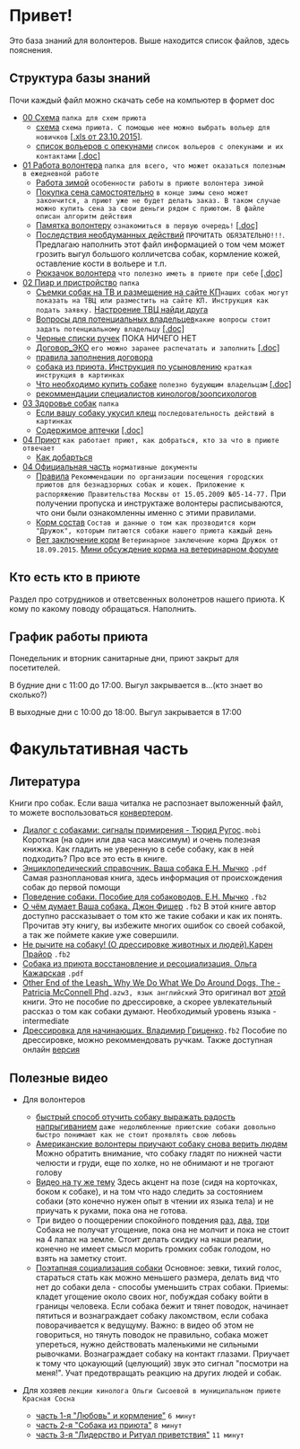 Привет!
============
Это база знаний для волонтеров.
Выше находится список файлов, здесь пояснения.

Структура базы знаний
--------
Почи каждый файл можно скачать себе на компьютер в формет doc
* [00 Схема](https://github.com/dogbir/vol/tree/master/00%20Схема) `папка для схем приюта`
  * [схема](https://github.com/dogbir/vol/blob/master/00%20Схема/схема.png) `схема приюта. С помощью нее можно выбрать вольер для новичков` [[.xls от 23.10.2015]](https://yandex.ru).
  * [список вольеров c опекунами](https://github.com/dogbir/vol/blob/master/00%20Схема/список%20вольеров%20c%20опекунами.md) `список вольеров с опекунами и их контактами` [[.doc]](https://yandex.ru)
* [01 Работа волонтера](https://github.com/dogbir/vol/tree/master/01%20Работа%20волонтера) `папка для всего, что может оказаться полезным в ежедневной работе`
  * [Работа зимой](https://github.com/dogbir/vol/blob/master/01%20Работа%20волонтера/Работа%20зимой.md) `особенности работы в приюте волонтера зимой`
  * [Покупка сена самостоятельно](https://github.com/dogbir/vol/blob/master/01%20Работа%20волонтера/Покупка%20сена%20самостоятельно.md) `в конце зимы сено может закончится, а приют уже не будет делать заказ. В таком случае можно купить сена за свои деньги рядом с приютом. В файле описан алгоритм действия`
  * [Памятка волонтеру](https://github.com/dogbir/vol/blob/master/01%20Работа%20волонтера/Памятка%20волонтеру.md) `ознакомиться в первую очередь!` [[.doc]](https://yadi.sk/i/qCaRDVogmVbaU)
  * [Последствия необдуманных действий]() `ПРОЧИТАТЬ ОБЯЗАТЕЛЬНО!!!`. Предлагаю наполнить этот файл информацией о том чем может грозить выгул большого колличетсва собак, кормление кожей, оставление кости в вольере и т.п.
  * [Рюкзачок волонтера](https://github.com/dogbir/vol/blob/master/01%20Работа%20волонтера/Рюкзачок%20волонтера.md) `что полезно иметь в приюте при себе` [[.doc]](https://yadi.sk/i/eUppNNPamWANn)
* [02 Пиар и пристройство](https://github.com/dogbir/vol/tree/master/02%20Пиар%20и%20пристройство) `папка`
  * [Cъемки собак на ТВ и размещение на сайте КП](https://github.com/dogbir/vol/blob/master/02%20Пиар%20и%20пристройство/Cъемки%20собак%20на%20ТВ%20и%20размещение%20на%20сайте%20КП.md)`наших собак могут показать на ТВЦ или разместить на сайте КП. Инструкция как подать заявку.` [Настроение ТВЦ найди друга](http://nastroenie.tv/menu/36)
  * [Вопросы для потенциальных владельцев](https://github.com/dogbir/vol/blob/master/02%20Пиар%20и%20пристройство/вопросы%20для%20владельца.md)`какие вопросы стоит задать потенциальному владельцу` [[.doc]](https://yadi.sk/i/ekDuUKMOmVbfi)
  * [Черные списки ручек]() ПОКА НИЧЕГО НЕТ
  * [Договор_ЭКО](https://github.com/dogbir/vol/blob/master/02%20Пиар%20и%20пристройство/Договор_ЭКО.png) `его можно заранее распечатать и заполнить` [[.doc]](https://yadi.sk/i/CH0c3xnamVbZs)
  * [правила заполнения договора](https://github.com/dogbir/vol/blob/master/02%20Пиар%20и%20пристройство/правила%20заполнения%20договора.md)
  * [собака из приюта. Инструкция по усыновлению](https://github.com/dogbir/vol/blob/master/02%20Пиар%20и%20пристройство/собака%20из%20приюта.%20Инструкция%20по%20усыновлению.png) `краткая инструкция в картинках`
  * [Что необходимо купить собаке](https://github.com/dogbir/vol/blob/master/02%20Пиар%20и%20пристройство/Что%20необходимо%20купить%20собаке.md) `полезно будующим владельцам` [[.doc]](https://yadi.sk/i/sMoeaZyOmVbdr)
  * [рекоммендации специалистов кинологов/зоопсихологов]()
* [03 Здоровье собак](https://github.com/dogbir/vol/tree/master/Здоровье%20собак) `папка`
  * [Если вашу собаку укусил клещ](https://github.com/dogbir/vol/blob/master/Здоровье%20собак/Если%20вашу%20собаку%20укусил%20клещ.png) `последовательность действий в картинках`
  * [Содержимое аптечки](https://github.com/dogbir/vol/blob/master/03%20Здоровье%20собак/Содержимое%20аптечки.md) [[.doc]](https://yadi.sk/i/beR2zIeymWALD)
* [04 Приют](https://github.com/dogbir/vol/tree/master/04%20ОПриют) `как работает приют, как добраться, кто за что в приюте отвечает`
  * [Как добарться](https://github.com/dogbir/vol/blob/master/04%20ОПриют/Как%20добраться.md)
* [04 Официальная часть](https://github.com/dogbir/vol/tree/master/04%20Официальная%20часть) `нормативные документы`
  * [Правила](https://github.com/dogbir/vol/blob/master/04%20Официальная%20часть/Правила.png) `Рекоммендации по организации посещения городских приютов для безнадзорных собак и кошек. Приложение к распоряжению Правительства Москвы от 15.05.2009 №05-14-77.` При получении пропуска и инструктаже волонтеры расписываются, что они были ознакомленны именно с этими правилами.
  * [Корм состав]() `Состав и данные о том как прозводится корм "Дружок", которым питаются собаки нашего приюта каждый день`
  * [Вет заключение корм](https://github.com/dogbir/vol/blob/master/04%20Официальная%20часть/Вет%20заключение%20корм.jpg) `Ветеринарное заключение корма Дружок от 18.09.2015`. [Мини обсуждение корма на ветеринарном форуме](http://www.vetmedicus.ru/forum5/topic13594.php)


Кто есть кто в приюте
--------
Раздел про сотрудников и ответсвенных волонетров нашего приюта.
К кому по какому поводу обращаться.
Наполнить.

График работы приюта
--------
Понедельник и вторник санитарные дни, приют закрыт для посетителей.

В будние дни с 11:00 до 17:00. Выгул закрывается в...(кто знает во сколько?)

В выходные дни с 10:00 до 18:00. Выгул закрывается в 17:00

Факультативная часть
============
Литература
--------
Книги про собак.
Если ваша читалка не распознает выложенный файл, то можете воспользоваться [конвертером](http://ebook.online-convert.com/ru).
* [Диалог с собаками: сигналы примирения - Тюрид Ругос](https://yadi.sk/d/renfMcFDmVY6B)`.mobi` Короткая (на один или два часа максимум) и очень полезная книжка. Как гладить не уверенную в себе собаку, как в ней подходить? Про все это есть в книге.
* [Энциклопедический справочник. Ваша собака E.H. Мычко](https://yadi.sk/i/Chl-CidqmVk9h) `.pdf` Cамая разноплановая книга, здесь информация от происхождения собак до первой помощи
* [Поведение собаки. Пособие для собаководов. E.H. Мычко](https://yadi.sk/d/cMKOtkkwmVk9g) `.fb2`
* [О чём думает Ваша собака. Джон Фишер](https://yadi.sk/d/K7CElaIXmVk9m) `.fb2` В этой книге автор доступно рассказывает о том кто же такие собаки и как их понять. Прочитав эту книгу, вы избежите многих ошибок со своей собакой, а так же поймете какие уже совершили.
* [Не рычите на собаку! (О дрессировке животных и людей).Карен Прайор](https://yadi.sk/d/21WINlVNmVk9j) `.fb2`
* [Собака из приюта восстановление и ресоциализация. Ольга Кажарская](https://yadi.sk/i/REnrh6I5mVXzW) `.pdf`
* [Other End of the Leash_ Why We Do What We Do Around Dogs, The - Patricia McConnell Phd](https://yadi.sk/d/seS7cp2tmVXzQ)`.azw3, язык английский` Это оригинал вот [этой](http://shop.dogfriend.org/mcconnell-leash/) книги. Это не пособие по дрессировке, а скорее увлекательный рассказ о том как собаки думают. Необходимый уровень языка - intermediate
* [Дрессировка для начинающих. Владимир Гриценко](https://yadi.sk/d/co5HV2GtmVkAL)`.fb2` Пособие по дрессировке, можно рекоммендовать ручкам. Также доступная онлайн [версия](http://www.e-reading.club/book.php?book=68580)

Полезные видео
--------
* Для волонтеров
  * [быстрый способ отучить собаку выражать радость напрыгиванием](http://www.youtube.com/watch?v=C6FJPQT97zs) `даже недолюбленные приютские собаки довольно быстро понимают как не стоит проявлять свою любовь`
  * [Американские волонтеры приучают собаку снова верить людям](http://www.youtube.com/watch?v=gW5W0euNcB0) Можно обратить внимание, что собаку гладят по нижней части челюсти и груди, еще по холке, но не обнимают и не трогают голову
  * [Видео на ту же тему](http://www.youtube.com/watch?v=yTTrN4F0pbA&app=desktop) Здесь акцент на позе (сидя  на корточках, боком к собаке), и на том что надо следить за состоянием собаки (это конечно нужен опыт в чтении их языка тела) и не приучать к руками, пока она не готова.
  * Три видео о поощерении спокойного повдения [раз](http://www.youtube.com/watch?v=evv6WN1Brnw), [два](http://www.youtube.com/watch?v=sK5-DQL2itA), [три](http://www.youtube.com/watch?v=evv6WN1Brnw) Собака не получат угощение, пока она не молчит и пока не стоит на 4 лапах на земле. Стоит делать скидку на наши реалии, конечно не имеет смысл морить громких собак голодом, но взять на заметку стоит.
  * [Поэтапная социализация собаки](http://www.youtube.com/watch?v=9QqwoKySygg) Основное: зевки, тихий голос, стараться стать как можно меньшего размера, делать вид что нет до собаки дела - способы уменьшить страх собаки. Приемы: кладет угощение около своих ног, побуждая собаку войти в границы человека. Если собака бежит и тянет поводок, начинает пятиться и вознаграждает собаку лакомством, если собака поворачивается к ведущуму. Важно: в видео об этом не говориться, но тянуть поводок не правильно, собака  может упереться, нужно действовать маленькими не сильными рывочками. Вознаграждает собаку на контакт глазами. Приучает к тому что цокаующий (целующий) звук это сигнал "посмотри на меня!". Учат предотвращать реакцию на других людей и собак.

* Для хозяев `лекции кинолога Ольги Сысоевой в муниципальном приюте Красная Сосна`
  * [часть 1-я "Любовь" и кормление"](https://vk.com/topic-36775319_33063088?z=video211549479_171228846%2F16df8e22f6c7138352) `6 минут`
  * [часть 2-я "Собака из приюта"](https://vk.com/topic-36775319_33063088?z=video211549479_171229494%2F116f3deca8a0725e00) `8 минут`
  * [часть 3-я "Лидерство и Ритуал приветствия"](https://vk.com/topic-36775319_33063088?z=video211549479_171234010%2F83e98b87d46515cbda) `11 минут`